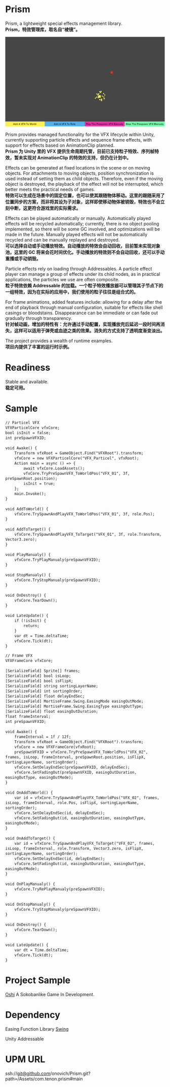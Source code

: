 # Prism
Prism, a lightweight special effects management library. <br/>
**Prism，特效管理库，取名自“棱镜”。**

![](https://github.com/onovich/Prism/blob/main/Assets/com.tenon.prism/Resources_Sample/sample_cover.jpg)

Prism provides managed functionality for the VFX lifecycle within Unity, currently supporting particle effects and sequence frame effects, with support for effects based on AnimationClip planned.<br/>
**Prism 为 Unity 里的 VFX 提供生命周期托管，目前已支持粒子特效、序列帧特效，暂未实现对 AnimationClip 的特效的支持，但仍在计划中。**

Effects can be generated at fixed locations in the scene or on moving objects. For attachments to moving objects, position synchronization is used instead of setting them as child objects. Therefore, even if the moving object is destroyed, the playback of the effect will not be interrupted, which better meets the practical needs of games.<br/>
**特效可以生成在场景中的固定位置，也可以使其跟随物体移动。这里的跟随采用了位置同步的方案，而非将其设为子对象，这样即使移动物体被销毁，特效也不会立刻中断，这更符合游戏里的实际需求。**

Effects can be played automatically or manually. Automatically played effects will be recycled automatically; currently, there is no object pooling implemented, so there will be some GC involved, and optimizations will be made in the future. Manually played effects will not be automatically recycled and can be manually replayed and destroyed.<br/>
**可以选择自动或手动播放特效。自动播放的特效会自动回收，目前暂未实现对象池，这里的 GC 将来会花时间优化。手动播放的特效则不会自动回收，还可以手动重播或手动销毁。**

Particle effects rely on loading through Addressables. A particle effect player can manage a group of effects under its child nodes, as in practical applications, the particles we use are often composite.<br/>
**粒子特效依赖 Addressable 的加载。一个粒子特效播放器可以管理其子节点下的一组特效，因为在实际的应用中，我们使用的粒子往往是组合式的。**

For frame animations, added features include: allowing for a delay after the end of playback through manual configuration, suitable for effects like shell casings or bloodstains. Disappearance can be immediate or can fade out gradually through transparency.<br/>
**针对帧动画，增加的特性有：允许通过手动配置，实现播放完后延迟一段时间再消失，这样可以适用于弹壳或血迹之类的效果。消失的方式支持了透明度渐变淡出。**

The project provides a wealth of runtime examples.<br/>
**项目内提供了丰富的运行时示例。**

# Readiness
Stable and available.<br/>
**稳定可用。**

# Sample
```
// Particel VFX
VFXParticelCore vfxCore;
bool isInit = false;
int preSpawnVFXID;

void Awake() {
    Transform vfxRoot = GameObject.Find("VFXRoot").transform;
    vfxCore = new VFXParticelCore("VFX_Particel", vfxRoot);
    Action main = async () => {
        await vfxCore.LoadAssets();
        vfxCore.TryPreSpawnVFX_ToWorldPos("VFX_01", 3f, preSpawnRoot.position);
        isInit = true;
    };
    main.Invoke();
}

void AddToWorld() {
    vfxCore.TrySpawnAndPlayVFX_ToWorldPos("VFX_01", 3f, role.Pos);
}

void AddToTarget() {
    vfxCore.TrySpawnAndPlayVFX_ToTarget("VFX_01", 3f, role.Transform, Vector3.zero);
}

void PlayManualy() {
    vfxCore.TryPlayManualy(preSpawnVFXID);
}

void StopManualy() {
    vfxCore.TryStopManualy(preSpawnVFXID);
}

void OnDestroy() {
    vfxCore.TearDown();
}

void LateUpdate() {
    if (!isInit) {
        return;
    }
    var dt = Time.deltaTime;
    vfxCore.Tick(dt);
}
```

```
// Frame VFX
VFXFrameCore vfxCore;

[SerializeField] Sprite[] frames;
[SerializeField] bool isLoop;
[SerializeField] bool isFlipX;
[SerializeField] string sortingLayerName;
[SerializeField] int sortingOrder;
[SerializeField] float delayEndSec;
[SerializeField] MortiseFrame.Swing.EasingMode easingOutMode;
[SerializeField] MortiseFrame.Swing.EasingType easingOutType;
[SerializeField] float easingOutDuration;
float frameInterval;
int preSpawnVFXID;

void Awake() {
    frameInterval = 1f / 12f;
    Transform vfxRoot = GameObject.Find("VFXRoot").transform;
    vfxCore = new VFXFrameCore(vfxRoot);
    preSpawnVFXID = vfxCore.TryPreSpawnVFX_ToWorldPos("VFX_02", frames, isLoop, frameInterval, preSpawnRoot.position, isFlipX, sortingLayerName, sortingOrder);
    vfxCore.SetDelayEndSec(preSpawnVFXID, delayEndSec);
    vfxCore.SetFadingOut(preSpawnVFXID, easingOutDuration, easingOutType, easingOutMode);
}

void OnAddToWorld() {
    var id = vfxCore.TrySpawnAndPlayVFX_ToWorldPos("VFX_02", frames, isLoop, frameInterval, role.Pos, isFlipX, sortingLayerName, sortingOrder);
    vfxCore.SetDelayEndSec(id, delayEndSec);
    vfxCore.SetFadingOut(id, easingOutDuration, easingOutType, easingOutMode);
}

void OnAddToTarget() {
    var id = vfxCore.TrySpawnAndPlayVFX_ToTarget("VFX_02", frames, isLoop, frameInterval, role.Transform, Vector3.zero, isFlipX, sortingLayerName, sortingOrder);
    vfxCore.SetDelayEndSec(id, delayEndSec);
    vfxCore.SetFadingOut(id, easingOutDuration, easingOutType, easingOutMode);
}

void OnPlayManualy() {
    vfxCore.TryRePlayManualy(preSpawnVFXID);
}

void OnStopManualy() {
    vfxCore.TryStopManualy(preSpawnVFXID);
}

void OnDestroy() {
    vfxCore.TearDown();
}

void LateUpdate() {
    var dt = Time.deltaTime;
    vfxCore.Tick(dt);
}
```

# Project Sample
[Oshi](https://github.com/onovich/Oshi) A Sokobanlike Game In Development.

# Dependency
Easing Function Library
[Swing](https://github.com/onovich/Swing)

Unity Addressable

# UPM URL
ssh://git@github.com/onovich/Prism.git?path=/Assets/com.tenon.prism#main
